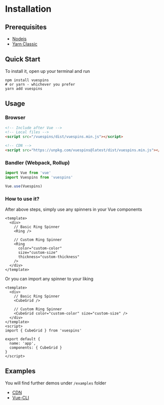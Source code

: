 # Installation

## Prerequisites

- [Nodejs](https://nodejs.org/en/)
- [Yarn Classic](https://classic.yarnpkg.com/en/)

## Quick Start

To install it, open up your terminal and run

```shell
npm install vuespins
# or yarn - whichever you prefer
yarn add vuespins
```

## Usage

### Browser

```html
<!-- Include after Vue -->
<!-- Local files -->
<script src="/vuespins/dist/vuespins.min.js"></script>

<!-- CDN -->
<script src="https://unpkg.com/vuespins@latest/dist/vuespins.min.js"></script>
```

### Bandler (Webpack, Rollup)

```js
import Vue from 'vue'
import Vuespins from 'vuespins'

Vue.use(Vuespins)
```

### How to use it?

After above steps, simply use any spinners in your Vue components

```vue{4,7-11}
<template>
  <div>
    // Basic Ring Spinner
    <Ring />

    // Custom Ring Spinner
    <Ring
      color="custom-color"
      size="custom-size"
      thickness="custom-thickness"
    />
  </div>
</template>
```

Or you can import any spinner to your liking

```vue{4,7,11,13-16}
<template>
  <div>
    // Basic Ring Spinner
    <CubeGrid />

    // Custom Ring Spinner
    <CubeGrid color="custom-color" size="custom-size" />
  </div>
</template>
<script>
import { CubeGrid } from 'vuespins'

export default {
  name: 'app',
  components: { CubeGrid }
}
</script>
```

## Examples

You will find further demos under `/examples` folder

- [CDN](https://github.com/pwndex/vuespins/blob/master/examples/cdn)
- [Vue-CLI](https://github.com/pwndex/vuespins/blob/master/examples/vcli)
